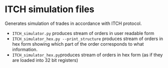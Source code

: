 # ITCH simulation files
Generates simulation of trades in accordance with ITCH protocol.
- `ITCH_simulator.py` produces stream of orders in user readable form
- `ITCH_simulator_hex.py --print_structure` produces stream of orders in hex form showing which part of the order corresponds to what information.
- `ITCH_simulator_hex.py`produces stream of orders in hex form (as if they are loaded into 32 bit registers)
